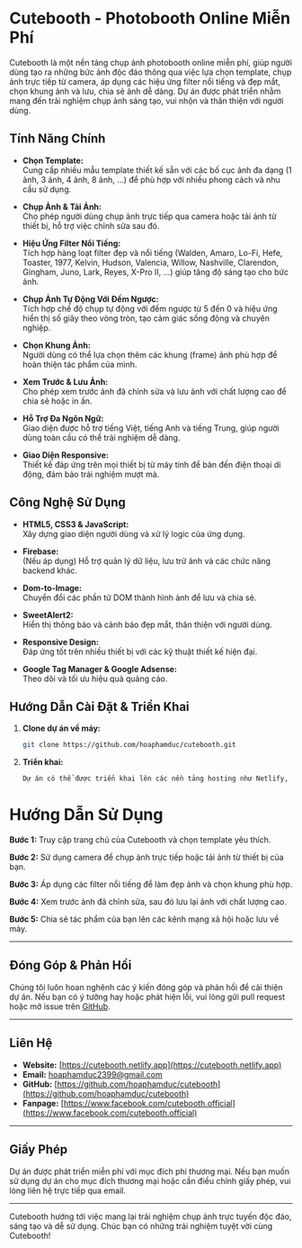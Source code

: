 # Cutebooth - Photobooth Online Miễn Phí

Cutebooth là một nền tảng chụp ảnh photobooth online miễn phí, giúp người dùng tạo ra những bức ảnh độc đáo thông qua việc lựa chọn template, chụp ảnh trực tiếp từ camera, áp dụng các hiệu ứng filter nổi tiếng và đẹp mắt, chọn khung ảnh và lưu, chia sẻ ảnh dễ dàng. Dự án được phát triển nhằm mang đến trải nghiệm chụp ảnh sáng tạo, vui nhộn và thân thiện với người dùng.

## Tính Năng Chính

- **Chọn Template:**  
  Cung cấp nhiều mẫu template thiết kế sẵn với các bố cục ảnh đa dạng (1 ảnh, 3 ảnh, 4 ảnh, 8 ảnh, …) để phù hợp với nhiều phong cách và nhu cầu sử dụng.

- **Chụp Ảnh & Tải Ảnh:**  
  Cho phép người dùng chụp ảnh trực tiếp qua camera hoặc tải ảnh từ thiết bị, hỗ trợ việc chỉnh sửa sau đó.

- **Hiệu Ứng Filter Nổi Tiếng:**  
  Tích hợp hàng loạt filter đẹp và nổi tiếng (Walden, Amaro, Lo-Fi, Hefe, Toaster, 1977, Kelvin, Hudson, Valencia, Willow, Nashville, Clarendon, Gingham, Juno, Lark, Reyes, X-Pro II, …) giúp tăng độ sáng tạo cho bức ảnh.

- **Chụp Ảnh Tự Động Với Đếm Ngược:**  
  Tích hợp chế độ chụp tự động với đếm ngược từ 5 đến 0 và hiệu ứng hiển thị số giây theo vòng tròn, tạo cảm giác sống động và chuyên nghiệp.

- **Chọn Khung Ảnh:**  
  Người dùng có thể lựa chọn thêm các khung (frame) ảnh phù hợp để hoàn thiện tác phẩm của mình.

- **Xem Trước & Lưu Ảnh:**  
  Cho phép xem trước ảnh đã chỉnh sửa và lưu ảnh với chất lượng cao để chia sẻ hoặc in ấn.

- **Hỗ Trợ Đa Ngôn Ngữ:**  
  Giao diện được hỗ trợ tiếng Việt, tiếng Anh và tiếng Trung, giúp người dùng toàn cầu có thể trải nghiệm dễ dàng.

- **Giao Diện Responsive:**  
  Thiết kế đáp ứng trên mọi thiết bị từ máy tính để bàn đến điện thoại di động, đảm bảo trải nghiệm mượt mà.

## Công Nghệ Sử Dụng

- **HTML5, CSS3 & JavaScript:**  
  Xây dựng giao diện người dùng và xử lý logic của ứng dụng.

- **Firebase:**  
  (Nếu áp dụng) Hỗ trợ quản lý dữ liệu, lưu trữ ảnh và các chức năng backend khác.

- **Dom-to-Image:**  
  Chuyển đổi các phần tử DOM thành hình ảnh để lưu và chia sẻ.

- **SweetAlert2:**  
  Hiển thị thông báo và cảnh báo đẹp mắt, thân thiện với người dùng.

- **Responsive Design:**  
  Đáp ứng tốt trên nhiều thiết bị với các kỹ thuật thiết kế hiện đại.

- **Google Tag Manager & Google Adsense:**  
  Theo dõi và tối ưu hiệu quả quảng cáo.

## Hướng Dẫn Cài Đặt & Triển Khai

1. **Clone dự án về máy:**
   ```bash
   git clone https://github.com/hoaphamduc/cutebooth.git

2. **Triển khai:**
   ```bash
   Dự án có thể được triển khai lên các nền tảng hosting như Netlify, Vercel hoặc Firebase Hosting. Hãy đảm bảo cập nhật các cấu hình cần thiết chẳng hạn như firebase config.

# Hướng Dẫn Sử Dụng

**Bước 1:** Truy cập trang chủ của Cutebooth và chọn template yêu thích.

**Bước 2:** Sử dụng camera để chụp ảnh trực tiếp hoặc tải ảnh từ thiết bị của bạn.

**Bước 3:** Áp dụng các filter nổi tiếng để làm đẹp ảnh và chọn khung phù hợp.

**Bước 4:** Xem trước ảnh đã chỉnh sửa, sau đó lưu lại ảnh với chất lượng cao.

**Bước 5:** Chia sẻ tác phẩm của bạn lên các kênh mạng xã hội hoặc lưu về máy.

---

## Đóng Góp & Phản Hồi

Chúng tôi luôn hoan nghênh các ý kiến đóng góp và phản hồi để cải thiện dự án. Nếu bạn có ý tưởng hay hoặc phát hiện lỗi, vui lòng gửi pull request hoặc mở issue trên [GitHub](https://github.com/hoaphamduc/cutebooth).

---

## Liên Hệ

- **Website:** [https://cutebooth.netlify.app](https://cutebooth.netlify.app)
- **Email:** hoaphamduc2399@gmail.com
- **GitHub:** [https://github.com/hoaphamduc/cutebooth](https://github.com/hoaphamduc/cutebooth)
- **Fanpage:** [https://www.facebook.com/cutebooth.official](https://www.facebook.com/cutebooth.official)

---

## Giấy Phép

Dự án được phát triển miễn phí với mục đích phi thương mại. Nếu bạn muốn sử dụng dự án cho mục đích thương mại hoặc cần điều chỉnh giấy phép, vui lòng liên hệ trực tiếp qua email.

---

Cutebooth hướng tới việc mang lại trải nghiệm chụp ảnh trực tuyến độc đáo, sáng tạo và dễ sử dụng. Chúc bạn có những trải nghiệm tuyệt vời cùng Cutebooth!